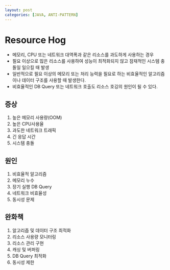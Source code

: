 ```yaml
---
layout: post
categories: [JAVA, ANTI-PATTERN]
---
```


# Resource Hog

- 메모리, CPU 또는 네트워크 대역폭과 같은 리소스를 과도하게 사용하는 경우
- 필요 이상으로 많은 리소스를 사용하여 성능이 최적화되지 않고 잠재적인 시스템 충돌일 일으킬 때 발생
- 일반적으로 필요 이상의 메모리 또는 처리 능력을 필요로 하는 비효율적인 알고리즘이나 데이터 구조를 사용할 때 발생한다.
- 비효율적인 DB Query 또는 네트워크 호출도 리소스 호깅의 원인이 될 수 있다.

## 증상
1. 높은 메모리 사용량(OOM)
2. 높은 CPU사용율
3. 과도한 네트워크 트래픽
4. 긴 응답 시간
5. 시스템 충돌

## 원인
1. 비효율적 알고리즘
2. 메모리 누수
3. 장기 실행 DB Query
4. 네트워크 비효율성
5. 동시성 문제

## 완화책
1. 알고리즘 및 데이터 구조 최적화
2. 리소스 사용량 모니터링
3. 리소스 관리 구현
4. 캐싱 및 버퍼링
5. DB Query 최적화
6. 동시성 제한